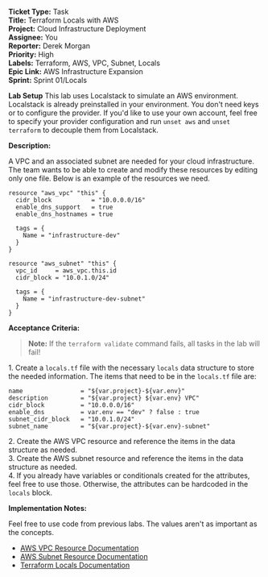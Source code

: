 **Ticket Type:** Task  
**Title:** Terraform Locals with AWS  
**Project:** Cloud Infrastructure Deployment  
**Assignee:** You  
**Reporter:** Derek Morgan  
**Priority:** High  
**Labels:** Terraform, AWS, VPC, Subnet, Locals  
**Epic Link:** AWS Infrastructure Expansion  
**Sprint:** Sprint 01/Locals

**Lab Setup**
This lab uses Localstack to simulate an AWS environment. Localstack is already preinstalled in your environment. You don't need keys or to configure the provider. If you'd like to use your own account, feel free to specify your provider configuration and run `unset aws` and `unset terraform` to decouple them from Localstack.

**Description:**

A VPC and an associated subnet are needed for your cloud infrastructure. The team wants to be able to create and modify these resources by editing only one file. Below is an example of the resources we need. 

```
resource "aws_vpc" "this" {
  cidr_block           = "10.0.0.0/16"
  enable_dns_support   = true
  enable_dns_hostnames = true
  
  tags = {
    Name = "infrastructure-dev"
  }
}

resource "aws_subnet" "this" {
  vpc_id     = aws_vpc.this.id
  cidr_block = "10.0.1.0/24"
  
  tags = {
    Name = "infrastructure-dev-subnet"
  }
}
```

**Acceptance Criteria:**

> **Note:** If the `terraform validate` command fails, all tasks in the lab will fail!

1\. Create a `locals.tf` file with the necessary `locals` data structure to store the needed information. The items that need to be in the `locals.tf` file are:
```  
name                = "${var.project}-${var.env}"  
description         = "${var.project} ${var.env} VPC"  
cidr_block          = "10.0.0.0/16"  
enable_dns          = var.env == "dev" ? false : true  
subnet_cidr_block   = "10.0.1.0/24"  
subnet_name         = "${var.project}-${var.env}-subnet"
```  
2\. Create the AWS VPC resource and reference the items in the data structure as needed.   
3\. Create the AWS subnet resource and reference the items in the data structure as needed.   
4\. If you already have variables or conditionals created for the attributes, feel free to use those. Otherwise, the attributes can be hardcoded in the `locals` block. 

**Implementation Notes:**

Feel free to use code from previous labs. The values aren't as important as the concepts. 

- <a href="https://registry.terraform.io/providers/hashicorp/aws/latest/docs/resources/vpc" target="_blank">AWS VPC Resource Documentation</a>  
- <a href="https://registry.terraform.io/providers/hashicorp/aws/latest/docs/resources/subnet" target="_blank">AWS Subnet Resource Documentation</a>  
- <a href="https://developer.hashicorp.com/terraform/language/values/locals" target="_blank">Terraform Locals Documentation</a>

